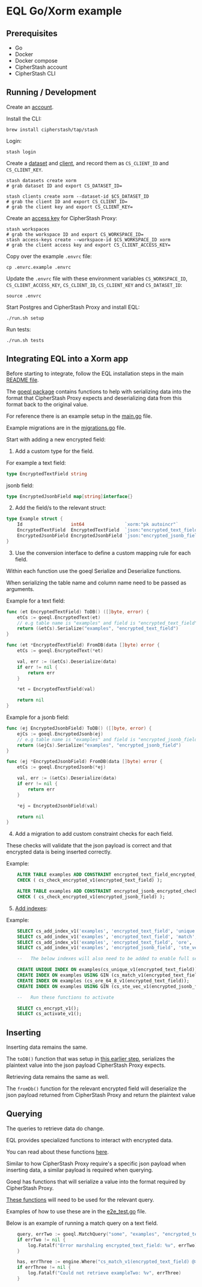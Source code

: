 # EQL Go/Xorm example

## Prerequisites

- Go
- Docker
- Docker compose
- CipherStash account
- CipherStash CLI

## Running / Development

Create an [account](https://cipherstash.com/signup).

Install the CLI:

```shell
brew install cipherstash/tap/stash
```

Login:

```shell
stash login
```

Create a [dataset](https://cipherstash.com/docs/how-to/creating-datasets) and [client](https://cipherstash.com/docs/how-to/creating-clients), and record them as `CS_CLIENT_ID` and `CS_CLIENT_KEY`.

```shell
stash datasets create xorm
# grab dataset ID and export CS_DATASET_ID=

stash clients create xorm --dataset-id $CS_DATASET_ID
# grab the client ID and export CS_CLIENT_ID=
# grab the client key and export CS_CLIENT_KEY=
```

Create an [access key](https://cipherstash.com/docs/how-to/creating-access-keys) for CipherStash Proxy:

```shell
stash workspaces
# grab the workspace ID and export CS_WORKSPACE_ID=
stash access-keys create --workspace-id $CS_WORKSPACE_ID xorm
# grab the client access key and export CS_CLIENT_ACCESS_KEY=
```

Copy over the example `.envrc` file:

```shell
cp .envrc.example .envrc
```

Update the `.envrc` file with these environment variables `CS_WORKSPACE_ID`, `CS_CLIENT_ACCESS_KEY`, `CS_CLIENT_ID`, `CS_CLIENT_KEY` and `CS_DATASET_ID`:

```shell
source .envrc
```

Start Postgres and CipherStash Proxy and install EQL:

```shell
./run.sh setup
```

Run tests:

```shell
./run.sh tests
```

## Integrating EQL into a Xorm app

Before starting to integrate, follow the EQL installation steps in the main [README file](../../../README.md).

The [goeql package](https://github.com/cipherstash/encrypt-query-language/blob/main/languages/go/goeql/goeql.go) contains functions to help with serializing data into the format that CipherStash Proxy expects and deserializing data from this format back to the original value.

For reference there is an example setup in the [main.go](./main.go) file.

Example migrations are in the [migrations.go](./migrations.go) file.

Start with adding a new encrypted field:

1. Add a custom type for the field.

For example a text field:

```go
type EncryptedTextField string
```

jsonb field:

```go
type EncryptedJsonbField map[string]interface{}
```

2. Add the field/s to the relevant struct:

```go
type Example struct {
	Id                  int64               `xorm:"pk autoincr"`
	EncryptedTextField  EncryptedTextField  `json:"encrypted_text_field" xorm:"jsonb 'encrypted_text_field'"`
	EncryptedJsonbField EncryptedJsonbField `json:"encrypted_jsonb_field" xorm:"jsonb 'encrypted_jsonb_field'"`
}
```

3. Use the conversion interface to define a custom mapping rule for each field.

Within each function use the goeql Serialize and Deserialize functions.

When serializing the table name and column name need to be passed as arguments.

Example for a text field:

```go
func (et EncryptedTextField) ToDB() ([]byte, error) {
	etCs := goeql.EncryptedText(et)
    // e.g table name is "examples" and field is "encrypted_text_field"
	return (&etCs).Serialize("examples", "encrypted_text_field")
}

func (et *EncryptedTextField) FromDB(data []byte) error {
	etCs := goeql.EncryptedText(*et)

	val, err := (&etCs).Deserialize(data)
	if err != nil {
		return err
	}

	*et = EncryptedTextField(val)

	return nil
}
```

Example for a jsonb field:

```go
func (ej EncryptedJsonbField) ToDB() ([]byte, error) {
	ejCs := goeql.EncryptedJsonb(ej)
    // e.g table name is "examples" and field is "encrypted_jsonb_field"
	return (&ejCs).Serialize("examples", "encrypted_jsonb_field")
}

func (ej *EncryptedJsonbField) FromDB(data []byte) error {
	etCs := goeql.EncryptedJsonb(*ej)

	val, err := (&etCs).Deserialize(data)
	if err != nil {
		return err
	}

	*ej = EncryptedJsonbField(val)

	return nil
}
```

4. Add a migration to add custom constraint checks for each field.

These checks will validate that the json payload is correct and that encrypted data is being inserted correctly.

Example:

```sql
	ALTER TABLE examples ADD CONSTRAINT encrypted_text_field_encrypted_check
	CHECK ( cs_check_encrypted_v1(encrypted_text_field) );

	ALTER TABLE examples ADD CONSTRAINT encrypted_jsonb_encrypted_check
	CHECK ( cs_check_encrypted_v1(encrypted_jsonb_field) );
```

5. [Add indexes](../../../README.md#managing-indexes-with-eql):

Example:

```sql
    SELECT cs_add_index_v1('examples', 'encrypted_text_field', 'unique', 'text', '{"token_filters": [{"kind": "downcase"}]}');
    SELECT cs_add_index_v1('examples', 'encrypted_text_field', 'match', 'text');
    SELECT cs_add_index_v1('examples', 'encrypted_text_field', 'ore', 'text');
    SELECT cs_add_index_v1('examples', 'encrypted_jsonb_field', 'ste_vec', 'jsonb', '{"prefix": "examples/encrypted_jsonb_field"}');

    --   The below indexes will also need to be added to enable full search functionality on the encrypted columns

    CREATE UNIQUE INDEX ON examples(cs_unique_v1(encrypted_text_field));
    CREATE INDEX ON examples USING GIN (cs_match_v1(encrypted_text_field));
    CREATE INDEX ON examples (cs_ore_64_8_v1(encrypted_text_field));
    CREATE INDEX ON examples USING GIN (cs_ste_vec_v1(encrypted_jsonb_field));

    --   Run these functions to activate

    SELECT cs_encrypt_v1();
    SELECT cs_activate_v1();
```

## Inserting

Inserting data remains the same.

The `toDB()` function that was setup in [this earlier step](README.md#integrating-eql-into-a-xorm-app), serializes the plaintext value into the json payload CipherStash Proxy expects.

Retrieving data remains the same as well.

The `fromDb()` function for the relevant encrypted field will deserialize the json payload returned from CipherStash Proxy and return the plaintext value

## Querying

The queries to retrieve data do change.

EQL provides specialized functions to interact with encrypted data.

You can read about these functions [here](../../../README.md#querying-data-with-eql).

Similar to how CipherStash Proxy require's a specific json payload when inserting data, a similar payload is required when querying.

Goeql has functions that will serialize a value into the format required by CipherStash Proxy.

[These functions](https://github.com/cipherstash/encrypt-query-language/blob/main/languages/go/goeql/goeql.go#L153-L171) will need to be used for the relevant query.

Examples of how to use these are in the [e2e_test.go](./e2e_test.go) file.

Below is an example of running a match query on a text field.

```go
    query, errTwo := goeql.MatchQuery("some", "examples", "encrypted_text_field")
	if errTwo != nil {
		log.Fatalf("Error marshaling encrypted_text_field: %v", errTwo)
	}

	has, errThree := engine.Where("cs_match_v1(encrypted_text_field) @> cs_match_v1(?)", query).Get(&ExampleTwo)
	if errThree != nil {
		log.Fatalf("Could not retrieve exampleTwo: %v", errThree)
	}
```
